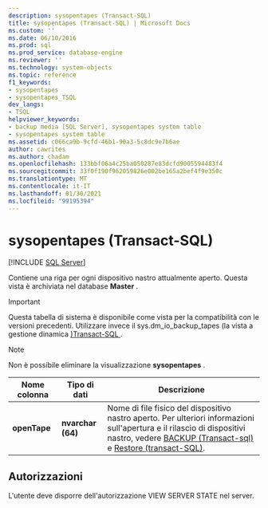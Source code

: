 ```yaml
---
description: sysopentapes (Transact-SQL)
title: sysopentapes (Transact-SQL) | Microsoft Docs
ms.custom: ''
ms.date: 06/10/2016
ms.prod: sql
ms.prod_service: database-engine
ms.reviewer: ''
ms.technology: system-objects
ms.topic: reference
f1_keywords:
- sysopentapes
- sysopentapes_TSQL
dev_langs:
- TSQL
helpviewer_keywords:
- backup media [SQL Server], sysopentapes system table
- sysopentapes system table
ms.assetid: c066ca9b-9cfd-46b1-90a3-5c8dc9e7b6ae
author: cawrites
ms.author: chadam
ms.openlocfilehash: 133bbf06a4c25ba050287e83dcfd9005594483f4
ms.sourcegitcommit: 33f0f190f962059826e002be165a2bef4f9e350c
ms.translationtype: MT
ms.contentlocale: it-IT
ms.lasthandoff: 01/30/2021
ms.locfileid: "99195394"
---
```

# <a name="sysopentapes-transact-sql"></a>sysopentapes (Transact-SQL)
[!INCLUDE [SQL Server](../../includes/applies-to-version/sqlserver.md)]

  Contiene una riga per ogni dispositivo nastro attualmente aperto. Questa vista è archiviata nel database **Master** .  
  
> [!IMPORTANT]  
>  Questa tabella di sistema è disponibile come vista per la compatibilità con le versioni precedenti. Utilizzare invece il sys.dm_io_backup_tapes &#40;la vista a gestione dinamica [&#41;Transact-SQL ](../../relational-databases/system-dynamic-management-views/sys-dm-io-backup-tapes-transact-sql.md) .  
  
> [!NOTE]  
>  Non è possibile eliminare la visualizzazione **sysopentapes** .  

  
|Nome colonna|Tipo di dati|Descrizione|  
|-----------------|---------------|-----------------|  
|**openTape**|**nvarchar (64)**|Nome di file fisico del dispositivo nastro aperto. Per ulteriori informazioni sull'apertura e il rilascio di dispositivi nastro, vedere [BACKUP &#40;Transact-sql&#41;](../../t-sql/statements/backup-transact-sql.md) e [Restore &#40;transact-SQL&#41;](../../t-sql/statements/restore-statements-transact-sql.md).|  
  
## <a name="permissions"></a>Autorizzazioni  
 L'utente deve disporre dell'autorizzazione VIEW SERVER STATE nel server.  
  
  
